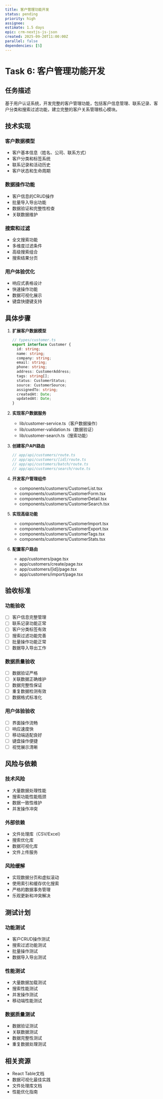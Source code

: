 ```yaml
---
title: 客户管理功能开发
status: pending
priority: high
assignee:
estimate: 1.5 days
epic: crm-nextjs-js-json
created: 2025-09-20T11:00:00Z
parallel: false
dependencies: [5]
---
```


# Task 6: 客户管理功能开发

## 任务描述

基于用户认证系统，开发完整的客户管理功能，包括客户信息管理、联系记录、客户分类和搜索过滤功能，建立完整的客户关系管理核心模块。

## 技术实现

### 客户数据模型
- 客户基本信息（姓名、公司、联系方式）
- 客户分类和标签系统
- 联系记录和活动历史
- 客户状态和生命周期

### 数据操作功能
- 客户信息的CRUD操作
- 批量导入导出功能
- 数据验证和完整性检查
- 关联数据维护

### 搜索和过滤
- 全文搜索功能
- 多维度过滤条件
- 高级搜索组合
- 搜索结果分页

### 用户体验优化
- 响应式表格设计
- 快速操作功能
- 数据可视化展示
- 键盘快捷键支持

## 具体步骤

1. **扩展客户数据模型**
   ```typescript
   // types/customer.ts
   export interface Customer {
     id: string;
     name: string;
     company: string;
     email: string;
     phone: string;
     address: CustomerAddress;
     tags: string[];
     status: CustomerStatus;
     source: CustomerSource;
     assignedTo: string;
     createdAt: Date;
     updatedAt: Date;
   }
   ```

2. **实现客户数据服务**
   - lib/customer-service.ts（客户数据操作）
   - lib/customer-validation.ts（数据验证）
   - lib/customer-search.ts（搜索功能）

3. **创建客户API路由**
   ```typescript
   // app/api/customers/route.ts
   // app/api/customers/[id]/route.ts
   // app/api/customers/batch/route.ts
   // app/api/customers/search/route.ts
   ```

4. **开发客户管理组件**
   - components/customers/CustomerList.tsx
   - components/customers/CustomerForm.tsx
   - components/customers/CustomerDetail.tsx
   - components/customers/CustomerSearch.tsx

5. **实现高级功能**
   - components/customers/CustomerImport.tsx
   - components/customers/CustomerExport.tsx
   - components/customers/CustomerTags.tsx
   - components/customers/CustomerStats.tsx

6. **配置客户路由**
   - app/customers/page.tsx
   - app/customers/create/page.tsx
   - app/customers/[id]/page.tsx
   - app/customers/import/page.tsx

## 验收标准

### 功能验收
- [ ] 客户信息完整管理
- [ ] 联系记录功能正常
- [ ] 客户分类标签有效
- [ ] 搜索过滤功能完善
- [ ] 批量操作功能正常
- [ ] 数据导入导出工作

### 数据质量验收
- [ ] 数据验证严格
- [ ] 关联数据正确维护
- [ ] 数据完整性保证
- [ ] 重复数据检测有效
- [ ] 数据格式标准化

### 用户体验验收
- [ ] 界面操作流畅
- [ ] 响应速度快
- [ ] 移动端适配良好
- [ ] 键盘操作便捷
- [ ] 视觉展示清晰

## 风险与依赖

### 技术风险
- 大量数据处理性能
- 搜索功能性能瓶颈
- 数据一致性维护
- 并发操作冲突

### 外部依赖
- 文件处理库（CSV/Excel）
- 搜索优化库
- 数据可视化库
- 文件上传服务

### 风险缓解
- 实现数据分页和虚拟滚动
- 使用索引和缓存优化搜索
- 严格的数据事务管理
- 乐观更新和冲突解决

## 测试计划

### 功能测试
- 客户CRUD操作测试
- 搜索过滤功能测试
- 批量操作测试
- 数据导入导出测试

### 性能测试
- 大量数据加载测试
- 搜索性能测试
- 并发操作测试
- 移动端性能测试

### 数据质量测试
- 数据验证测试
- 关联数据测试
- 数据完整性测试
- 重复数据处理测试

## 相关资源

- React Table文档
- 数据可视化最佳实践
- 文件处理库文档
- 性能优化指南
